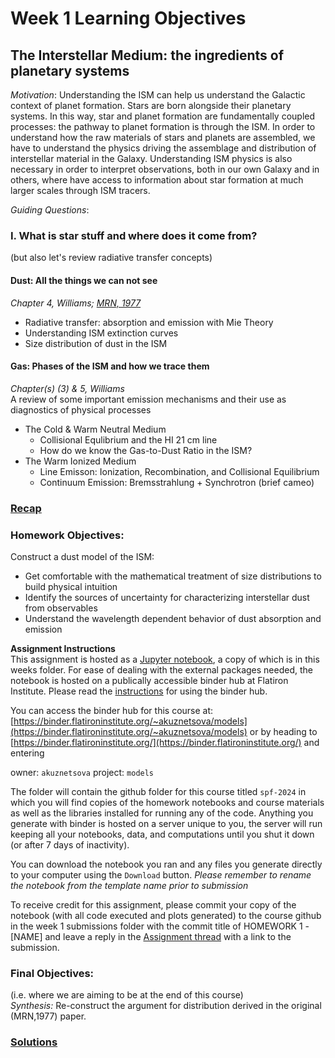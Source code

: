 # Week 1 Learning Objectives
## The Interstellar Medium: the ingredients of planetary systems
*Motivation*: Understanding the ISM can help us understand the Galactic context of planet formation. Stars are born alongside their planetary systems. In this way, star and planet formation are fundamentally coupled processes: the pathway to planet formation is through the ISM. In order to understand how the raw materials of stars and planets are assembled, we have to understand the physics driving the assemblage and distribution of interstellar material in the Galaxy. Understanding ISM physics is also necessary in order to interpret observations, both in our own Galaxy and in others, where have access to information about star formation at much larger scales through ISM tracers. 

*Guiding Questions*:
### I. What is star stuff and where does it come from?   
(but also let's review radiative transfer concepts)
#### Dust: All the things we can not see 
*Chapter 4, Williams; [MRN, 1977](https://ui.adsabs.harvard.edu/abs/1977ApJ...217..425M/abstract)*
  + Radiative transfer: absorption and emission with Mie Theory
  + Understanding ISM extinction curves 
  + Size distribution of dust in the ISM
#### Gas: Phases of the ISM and how we trace them
*Chapter(s) (3) & 5, Williams*   
A review of some important emission mechanisms and their use as diagnostics of physical processes
  + The Cold & Warm Neutral Medium
    + Collisional Equlibrium and the HI 21 cm line
    + How do we know the Gas-to-Dust Ratio in the ISM?
  + The Warm Ionized Medium
    + Line Emisson: Ionization, Recombination, and Collisional Equilibrium
    + Continuum Emission: Bremsstrahlung + Synchrotron (brief cameo)

### [Recap](./Jan-30-recap.md)
### Homework Objectives:
Construct a dust model of the ISM:
- Get comfortable with the mathematical treatment of size distributions to build physical intuition
- Identify the sources of uncertainty for characterizing interstellar dust from observables
- Understand the wavelength dependent behavior of dust absorption and emission

**Assignment Instructions**   
This assignment is hosted as a [Jupyter notebook](./HW1-[NAME].ipynb), a copy of which is in this weeks folder.
For ease of dealing with the external packages needed, the notebook is hosted on a publically accessible binder hub at Flatiron Institute. 
Please read the [instructions](https://wiki.flatironinstitute.org/Public/UsingFiBinder) for using the binder hub.

You can access the binder hub for this course at: [https://binder.flatironinstitute.org/~akuznetsova/models](https://binder.flatironinstitute.org/~akuznetsova/models)
or by heading to [https://binder.flatironinstitute.org/](https://binder.flatironinstitute.org/) and entering

owner: `akuznetsova`
project: `models`

The folder will contain the github folder for this course titled `spf-2024` in which you will find copies of the homework notebooks and course materials as well as the libraries installed for running any of the code. Anything you generate with binder is hosted on a server unique to you, the server will run keeping all your notebooks, data, and computations until you shut it down (or after 7 days of inactivity). 

You can download the notebook you ran and any files you generate directly to your computer using the `Download` button. 
*Please remember to rename the notebook from the template name prior to submission*

To receive credit for this assignment, please commit your copy of the notebook (with all code executed and plots generated) to the course github in the week 1 submissions folder with the commit title of HOMEWORK 1 - [NAME] and leave a reply in the [Assignment thread](https://github.com/akuznetsova/spf-2024/issues/1) with a link to the submission.

### Final Objectives:  
(i.e. where we are aiming to be at the end of this course)  
*Synthesis:* Re-construct the argument for distribution derived in the original (MRN,1977) paper. 

### [Solutions](./HW1-solutions.ipynb)
